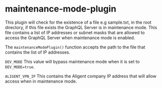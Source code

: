 # maintenance-mode-plugin

This plugin will check for the existence of a file e.g sample.txt, in the root directory, if this file exists the GraphQL Server is in maintenance mode. This file contains a list of IP addresses or subnet masks that are allowed to access the GraphQL Server when maintenance mode is enabled.

The `maintenanceModePlugin()` function accepts the path to the file that contains the list of IP addresses.

`DEV_MODE` This value will bypass maintenance mode when it is set to `DEV_MODE=true`.

`ALIGENT_VPN_IP` This contains the Aligent company IP address that will allow access when in maintenance mode.
